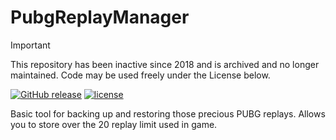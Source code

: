 # PubgReplayManager

> [!IMPORTANT]
> This repository has been inactive since 2018 and is archived and no longer maintained. Code may be used freely under the License below.

[![GitHub release](https://img.shields.io/github/release/kcyoung1997/PubgReplayManager.svg?colorB=brightgreen)]()
[![license](https://img.shields.io/github/license/kcyoung1997/pubgreplaymanager.svg)]()

Basic tool for backing up and restoring those precious PUBG replays. Allows you to store over the 20 replay limit used in game.

